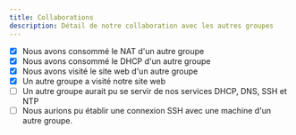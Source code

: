 ```yaml
---
title: Collaborations
description: Détail de notre collaboration avec les autres groupes
---
```


- [x] Nous avons consommé le NAT d'un autre groupe
- [x] Nous avons consommé le DHCP d'un autre groupe
- [x] Nous avons visité le site web d'un autre groupe
- [x] Un autre groupe a visité notre site web
- [ ] Un autre groupe aurait pu se servir de nos services DHCP, DNS, SSH et NTP
- [ ] Nous aurions pu établir une connexion SSH avec une machine d'un autre groupe.
